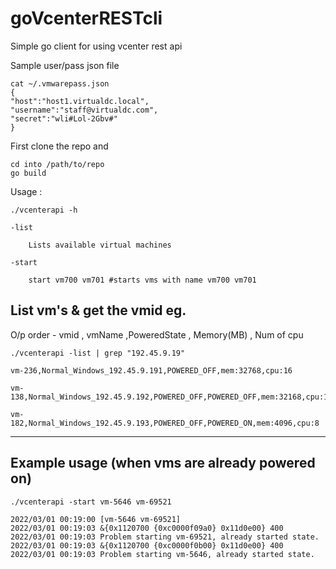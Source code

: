 # goVcenterRESTcli
Simple go client for using vcenter rest api

Sample user/pass json file

    cat ~/.vmwarepass.json
    {
    "host":"host1.virtualdc.local",
    "username":"staff@virtualdc.com",
    "secret":"wli#Lol-2Gbv#"
    }


First clone the repo and

    cd into /path/to/repo
    go build

Usage :

    ./vcenterapi -h

    -list
  
        Lists available virtual machines
        
    -start
  
        start vm700 vm701 #starts vms with name vm700 vm701
        
        
List vm's & get the vmid eg. 
--------------------------------------------------------------------------

O/p order - vmid , vmName          ,PoweredState  , Memory(MB) , Num of cpu

    ./vcenterapi -list | grep "192.45.9.19" 

    vm-236,Normal_Windows_192.45.9.191,POWERED_OFF,mem:32768,cpu:16

    vm-138,Normal_Windows_192.45.9.192,POWERED_OFF,POWERED_OFF,mem:32168,cpu:18

    vm-182,Normal_Windows_192.45.9.193,POWERED_OFF,POWERED_ON,mem:4096,cpu:8

--------------------------------------------------------------------------
Example usage (when vms are already powered on)
--------------------------------------------------------------------------
    ./vcenterapi -start vm-5646 vm-69521
    
    2022/03/01 00:19:00 [vm-5646 vm-69521]
    2022/03/01 00:19:03 &{0x1120700 {0xc0000f09a0} 0x11d0e00} 400
    2022/03/01 00:19:03 Problem starting vm-69521, already started state.
    2022/03/01 00:19:03 &{0x1120700 {0xc0000f0b00} 0x11d0e00} 400
    2022/03/01 00:19:03 Problem starting vm-5646, already started state.



